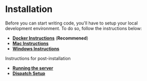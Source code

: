 # Installation

Before you can start writing code, you'll have to setup your local development environment. To do so, follow the instructions below:

* [**Docker Instructions**](/installation/docker.md) (**Recommened**)
* [**Mac Instructions**](/installation/mac.md)
* [**Windows Instructions**](/installation/windows.md)

Instructions for post-installation

* [**Running the server**](/installation/running-the-server.md)
* [**Dispatch Setup**](/installation/dispatch-setup.md)


